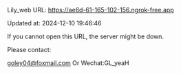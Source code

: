 Lily_web URL: https://ae6d-61-165-102-156.ngrok-free.app

Updated at: 2024-12-10 19:46:46

If you cannot open this URL, the server might be down.

Please contact: 

goley04@foxmail.com Or Wechat:GL_yeaH